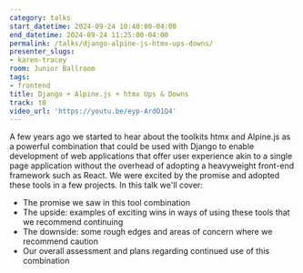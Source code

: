 ```yaml
---
category: talks
start_datetime: 2024-09-24 10:40:00-04:00
end_datetime: 2024-09-24 11:25:00-04:00
permalink: /talks/django-alpine-js-htmx-ups-downs/
presenter_slugs:
- karen-tracey
room: Junior Ballroom
tags:
- frontend
title: Django + Alpine.js + htmx Ups & Downs
track: t0
video_url: 'https://youtu.be/eyp-ArdO1Q4'
---
```


A few years ago we started to hear about the toolkits htmx and Alpine.js as a powerful combination that could  be used with Django to enable development of web applications that offer user experience akin to a single page application without the overhead of adopting a heavyweight front-end framework such as React. We were excited by the promise and adopted these tools in a few projects. In this talk we'll cover:

- The promise we saw in this tool combination
- The upside: examples of exciting wins in ways of using these tools that we recommend continuing
- The downside: some rough edges and areas of concern where we recommend caution
- Our overall assessment and plans regarding continued use of this combination
